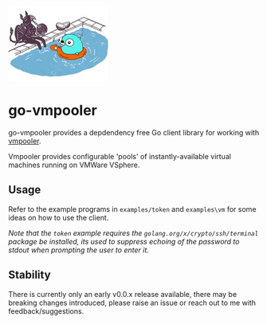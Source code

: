 ![vmpooler](images/go-vmpooler.jpg)

# go-vmpooler

go-vmpooler provides a depdendency free Go client library for working with [vmpooler](https://github.com/puppetlabs/vmpooler).

Vmpooler provides configurable 'pools' of instantly-available virtual machines running on VMWare VSphere. 

## Usage

Refer to the example programs in `examples/token` and `examples\vm` for some ideas on how to use the client.

*Note that the `token` example requires the `golang.org/x/crypto/ssh/terminal` package be installed, its used to suppress echoing of the password to stdout when prompting the user to enter it.*

## Stability

There is currently only an early v0.0.x release available, there may be breaking changes introduced, please raise an issue or reach out to me with feedback/suggestions.